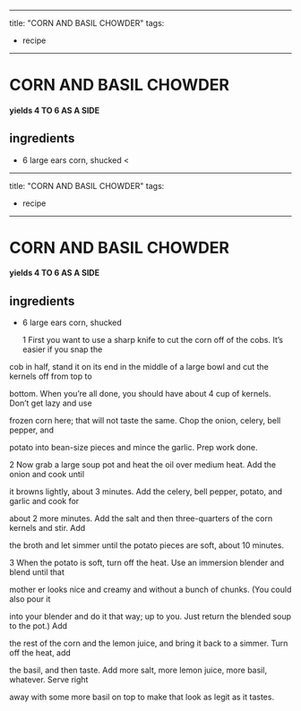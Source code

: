 
---
title: "CORN AND BASIL CHOWDER"
tags:
  - recipe
---
# CORN AND BASIL CHOWDER



#### yields  4 TO 6 AS A SIDE


## ingredients
* 6 large ears corn, shucked <
---
title: "CORN AND BASIL CHOWDER"
tags:
  - recipe
---
# CORN AND BASIL CHOWDER



#### yields  4 TO 6 AS A SIDE


## ingredients
* 6 large ears corn, shucked <iv itemprop="recipeInstructions"><p>1 First you want to use a sharp knife to cut the corn off of the cobs. It’s easier if you snap the

cob in half, stand it on its end in the middle of a large bowl and cut the kernels off from top to

bottom. When you’re all done, you should have about 4 cup of kernels. Don’t get lazy and use

frozen corn here; that    will not taste the same. Chop the onion, celery, bell pepper, and

potato into bean-size pieces and mince the garlic. Prep work done.

2 Now grab a large soup pot and heat the oil over medium heat. Add the onion and cook until

it browns lightly, about 3 minutes. Add the celery, bell pepper, potato, and garlic and cook for

about 2 more minutes. Add the salt and then three-quarters of the corn kernels and stir. Add

the broth and let simmer until the potato pieces are soft, about 10 minutes.

3 When the potato is soft, turn off the heat. Use an immersion blender and blend until that

mother er looks nice and creamy and without a bunch of chunks. (You could also pour it

into your blender and do it that way; up to you. Just return the blended soup to the pot.) Add

the rest of the corn and the lemon juice, and bring it back to a simmer. Turn off the heat, add

the basil, and then taste. Add more salt, more lemon juice, more basil, whatever. Serve right

away with some more basil on top to make that    look as legit as it tastes.






